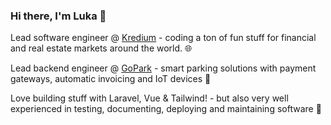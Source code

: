 ### Hi there, I'm Luka 👋

Lead software engineer @ [Kredium](https://www.kredium.com) - coding a ton of fun stuff for financial and real estate markets around the world. 🌐

Lead backend engineer @ [GoPark](https://www.gopark.rs) - smart parking solutions with payment gateways, automatic invoicing and IoT devices 🚙

Love building stuff with Laravel, Vue & Tailwind! - but also very well experienced in testing, documenting, deploying and maintaining software 🏃
